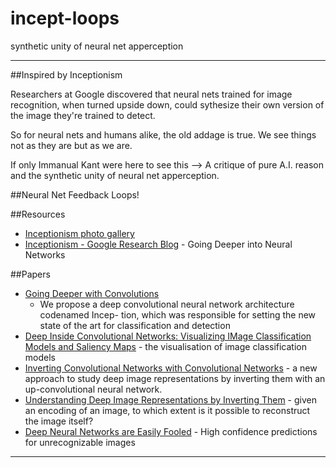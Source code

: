 # incept-loops
synthetic unity of neural net apperception 
______________________________________________

##Inspired by Inceptionism

Researchers at Google discovered that neural nets trained for image recognition, when turned upside down, could sythesize their own version of the image they're trained to detect.  

So for neural nets and humans alike, the old addage is true.  We see things not as they are but as we are.

If only Immanual Kant were here to see this -->  A critique of pure A.I. reason and the synthetic unity of neural net apperception.

##Neural Net Feedback Loops!


##Resources
- [Inceptionism photo gallery]
- [Inceptionism - Google Research Blog] - Going Deeper into Neural Networks

##Papers
- [Going Deeper with Convolutions]
     - We propose a deep convolutional neural network architecture codenamed Incep- tion, which was responsible for setting the new state of the art for classification and detection
- [Deep Inside Convolutional Networks: Visualizing IMage Classification Models and Saliency Maps] - the visualisation of image classification models
- [Inverting Convolutional Networks with Convolutional Networks] - a new approach to study deep image representations by inverting them with an up-convolutional neural network.
- [Understanding Deep Image Representations by Inverting Them] - given an encoding of an image, to which extent is it possible to reconstruct the image itself?
- [Deep Neural Networks are Easily Fooled] - High confidence predictions for unrecognizable images


____________________________________

[Inceptionism photo gallery]:https://photos.google.com/share/AF1QipPX0SCl7OzWilt9LnuQliattX4OUCj_8EP65_cTVnBmS1jnYgsGQAieQUc1VQWdgQ?key=aVBxWjhwSzg2RjJWLWRuVFBBZEN1d205bUdEMnhB
[Inceptionism - Google Research Blog]:http://googleresearch.blogspot.com/2015/06/inceptionism-going-deeper-into-neural.html
[Going Deeper with Convolutions]:http://arxiv.org/pdf/1409.4842.pdf
[Deep Inside Convolutional Networks: Visualizing IMage Classification Models and Saliency Maps]:http://arxiv.org/pdf/1312.6034v2.pdf
[Inverting Convolutional Networks with Convolutional Networks]:http://arxiv.org/pdf/1506.02753.pdf
[Understanding Deep Image Representations by Inverting Them]:http://arxiv.org/pdf/1412.0035v1.pdf
[Deep Neural Networks are Easily Fooled]:http://arxiv.org/pdf/1412.1897v4.pdf
